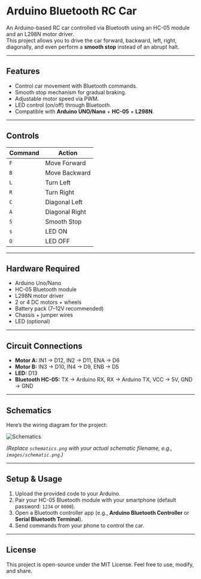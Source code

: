 # Arduino Bluetooth RC Car

An Arduino-based RC car controlled via Bluetooth using an HC-05 module and an L298N motor driver.  
This project allows you to drive the car forward, backward, left, right, diagonally, and even perform a **smooth stop** instead of an abrupt halt.

---

## Features
- Control car movement with Bluetooth commands.  
- Smooth stop mechanism for gradual braking.  
- Adjustable motor speed via PWM.  
- LED control (on/off) through Bluetooth.  
- Compatible with **Arduino UNO/Nano** + **HC-05** + **L298N**.

---

## Controls
| Command | Action |
|---------|--------|
| `F` | Move Forward |
| `B` | Move Backward |
| `L` | Turn Left |
| `R` | Turn Right |
| `C` | Diagonal Left |
| `A` | Diagonal Right |
| `S` | Smooth Stop |
| `s` | LED ON |
| `O` | LED OFF |

---

## Hardware Required
- Arduino Uno/Nano  
- HC-05 Bluetooth module  
- L298N motor driver  
- 2 or 4 DC motors + wheels  
- Battery pack (7–12V recommended)  
- Chassis + jumper wires  
- LED (optional)

---

## Circuit Connections
- **Motor A:** IN1 → D12, IN2 → D11, ENA → D6  
- **Motor B:** IN3 → D10, IN4 → D9, ENB → D5  
- **LED:** D13  
- **Bluetooth HC-05:** TX → Arduino RX, RX → Arduino TX, VCC → 5V, GND → GND  

---

## Schematics
Here’s the wiring diagram for the project:  

![Schematics](schematics.png)  

*(Replace `schematics.png` with your actual schematic filename, e.g., `images/schematic.png`.)*

---

## Setup & Usage
1. Upload the provided code to your Arduino.  
2. Pair your HC-05 Bluetooth module with your smartphone (default password: `1234` or `0000`).  
3. Open a Bluetooth controller app (e.g., **Arduino Bluetooth Controller** or **Serial Bluetooth Terminal**).  
4. Send commands from your phone to control the car.  

---

## License
This project is open-source under the MIT License. Feel free to use, modify, and share.  
